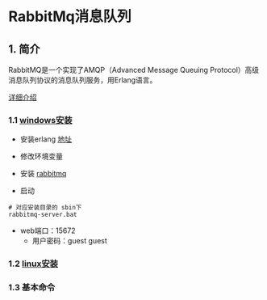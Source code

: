 # RabbitMq消息队列

## 1. 简介

RabbitMQ是一个实现了AMQP（Advanced Message Queuing Protocol）高级消息队列协议的消息队列服务，用Erlang语言。

[详细介绍](https://zhuanlan.zhihu.com/p/63700605)

### 1.1 [windows安装](https://blog.csdn.net/zhm3023/article/details/82217222)

- 安装erlang [地址](https://www.erlang.org/downloads)
- 修改环境变量
- 安装 [rabbitmq](https://www.rabbitmq.com/install-windows.html)

- 启动

```shell
# 对应安装目录的 sbin下
rabbitmq-server.bat
```

- web端口：15672  
  - 用户密码：guest guest

### 1.2 [linux安装](https://www.cnblogs.com/web424/p/6761153.html)



### 1.3 基本命令



